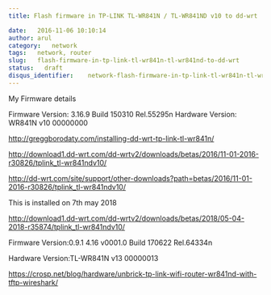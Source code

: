 ```yaml
---
title: Flash firmware in TP-LINK TL-WR841N / TL-WR841ND v10 to dd-wrt

date:   2016-11-06 10:10:14
author: arul
category:   network
tags:   network, router
slug:   flash-firmware-in-tp-link-tl-wr841n-tl-wr841nd-to-dd-wrt
status:   draft
disqus_identifier:    network-flash-firmware-in-tp-link-tl-wr841n-tl-wr841nd-to-dd-wrt
---
```


My Firmware details

Firmware Version: 3.16.9 Build 150310 Rel.55295n Hardware Version:
WR841N v10 00000000

<http://greggborodaty.com/installing-dd-wrt-tp-link-tl-wr841n/>

<http://download1.dd-wrt.com/dd-wrtv2/downloads/betas/2016/11-01-2016-r30826/tplink_tl-wr841ndv10/>

<http://dd-wrt.com/site/support/other-downloads?path=betas/2016/11-01-2016-r30826/tplink_tl-wr841ndv10/>

This is installed on 7th may 2018

<http://download1.dd-wrt.com/dd-wrtv2/downloads/betas/2018/05-04-2018-r35874/tplink_tl-wr841ndv10/>

Firmware Version:0.9.1 4.16 v0001.0 Build 170622 Rel.64334n

Hardware Version:TL-WR841N v13 00000013

<https://crosp.net/blog/hardware/unbrick-tp-link-wifi-router-wr841nd-with-tftp-wireshark/>
